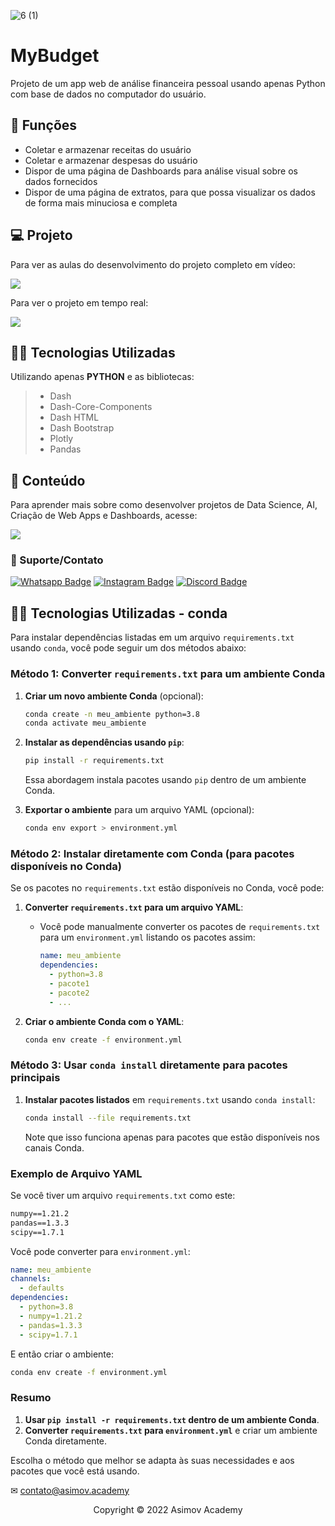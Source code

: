 ![6 (1)](https://user-images.githubusercontent.com/63136680/171276102-ae1e1aa3-42b6-4c2e-8251-4e66ee9871f4.jpg)


# MyBudget

Projeto de um app web de análise financeira pessoal usando apenas Python com base de dados no computador do usuário.

## 🔧 Funções

- Coletar e armazenar receitas do usuário
- Coletar e armazenar despesas do usuário
- Dispor de uma página de Dashboards para análise visual sobre os dados fornecidos
- Dispor de uma página de extratos, para que possa visualizar os dados de forma mais minuciosa e completa

## 💻 Projeto
Para ver as aulas do desenvolvimento do projeto completo em vídeo:

<a href = "https://asimov.academy/courses/dashboards-interativos-com-python/licoes/web-app-de-analise-financeira/"><img src="https://img.shields.io/badge/ASIMOV-Aulas%20do%20projeto-lightgrey" target="_blank"></a> 

Para ver o projeto em tempo real:

<a href = "https://my-budget-dash.herokuapp.com/"><img src="https://img.shields.io/badge/ASIMOV-Projeto%20em%20tempo%20real-lightgrey" target="_blank"></a>

## 👨‍💻 Tecnologias Utilizadas

Utilizando apenas **PYTHON** e as bibliotecas:
> - Dash
> - Dash-Core-Components
> - Dash HTML
> - Dash Bootstrap
> - Plotly
> - Pandas



## 📜 Conteúdo
Para aprender mais sobre como desenvolver projetos de Data Science, AI, Criação de Web Apps e Dashboards, acesse:

<a href = "https://asimov.academy/"><img src="https://img.shields.io/badge/ASIMOV-Saiba%20Mais-lightgrey" target="_blank"></a> 

### 🤝 Suporte/Contato


[![Whatsapp Badge](https://img.shields.io/badge/WhatsApp-25D366?style=for-the-badge&logo=whatsapp&logoColor=white)](https://wa.me/5551981830833)
[![Instagram Badge](https://img.shields.io/badge/Instagram-E4405F?style=for-the-badge&logo=instagram&logoColor=white)](https://www.instagram.com/asimov.academy/)
[![Discord Badge](https://img.shields.io/badge/Discord-7289DA?style=for-the-badge&logo=discord&logoColor=white)](https://discord.gg/W2Nc7bxvk7)


## 👨‍💻 Tecnologias Utilizadas - conda

Para instalar dependências listadas em um arquivo `requirements.txt` usando `conda`, você pode seguir um dos métodos abaixo:

### Método 1: Converter `requirements.txt` para um ambiente Conda

1. **Criar um novo ambiente Conda** (opcional):
   ```bash
   conda create -n meu_ambiente python=3.8
   conda activate meu_ambiente
   ```

2. **Instalar as dependências usando `pip`**:
   ```bash
   pip install -r requirements.txt
   ```
   Essa abordagem instala pacotes usando `pip` dentro de um ambiente Conda.

3. **Exportar o ambiente** para um arquivo YAML (opcional):
   ```bash
   conda env export > environment.yml
   ```

### Método 2: Instalar diretamente com Conda (para pacotes disponíveis no Conda)

Se os pacotes no `requirements.txt` estão disponíveis no Conda, você pode:

1. **Converter `requirements.txt` para um arquivo YAML**:
   - Você pode manualmente converter os pacotes de `requirements.txt` para um `environment.yml` listando os pacotes assim:
     ```yaml
     name: meu_ambiente
     dependencies:
       - python=3.8
       - pacote1
       - pacote2
       - ...
     ```

2. **Criar o ambiente Conda com o YAML**:
   ```bash
   conda env create -f environment.yml
   ```

### Método 3: Usar `conda install` diretamente para pacotes principais

1. **Instalar pacotes listados** em `requirements.txt` usando `conda install`:
   ```bash
   conda install --file requirements.txt
   ```
   Note que isso funciona apenas para pacotes que estão disponíveis nos canais Conda.

### Exemplo de Arquivo YAML

Se você tiver um arquivo `requirements.txt` como este:

```txt
numpy==1.21.2
pandas==1.3.3
scipy==1.7.1
```

Você pode converter para `environment.yml`:

```yaml
name: meu_ambiente
channels:
  - defaults
dependencies:
  - python=3.8
  - numpy=1.21.2
  - pandas=1.3.3
  - scipy=1.7.1
```

E então criar o ambiente:

```bash
conda env create -f environment.yml
```

### Resumo

1. **Usar `pip install -r requirements.txt` dentro de um ambiente Conda**.
2. **Converter `requirements.txt` para `environment.yml`** e criar um ambiente Conda diretamente.

Escolha o método que melhor se adapta às suas necessidades e aos pacotes que você está usando.

✉ contato@asimov.academy

<p align="center">Copyright © 2022 Asimov Academy</p>
